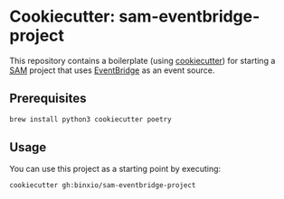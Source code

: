 # Cookiecutter: sam-eventbridge-project

This repository contains a boilerplate (using [cookiecutter](https://www.cookiecutter.io)) for starting a [SAM](https://aws.amazon.com/serverless/sam/) project that uses [EventBridge](https://aws.amazon.com/eventbridge/) as an event source.

## Prerequisites

```bash
brew install python3 cookiecutter poetry
```
## Usage

You can use this project as a starting point by executing:

```bash
cookiecutter gh:binxio/sam-eventbridge-project
```
